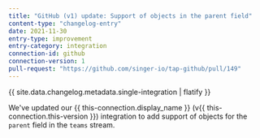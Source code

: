 ```yaml
---
title: "GitHub (v1) update: Support of objects in the parent field"
content-type: "changelog-entry"
date: 2021-11-30
entry-type: improvement
entry-category: integration
connection-id: github
connection-version: 1
pull-request: "https://github.com/singer-io/tap-github/pull/149"
---
```

{{ site.data.changelog.metadata.single-integration | flatify }}

We've updated our {{ this-connection.display_name }} (v{{ this-connection.this-version }}) integration to add support of objects for the `parent` field in the `teams` stream.